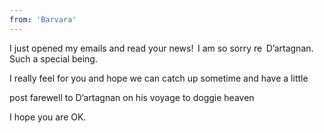```yaml
---
from: 'Barvara'
---
```


I just opened my emails and read your news!  I am so sorry re  D’artagnan. Such a special being.

I really feel for you and hope we can catch up sometime and have a little

post farewell to D’artagnan on his voyage to doggie heaven

I hope you are OK. 